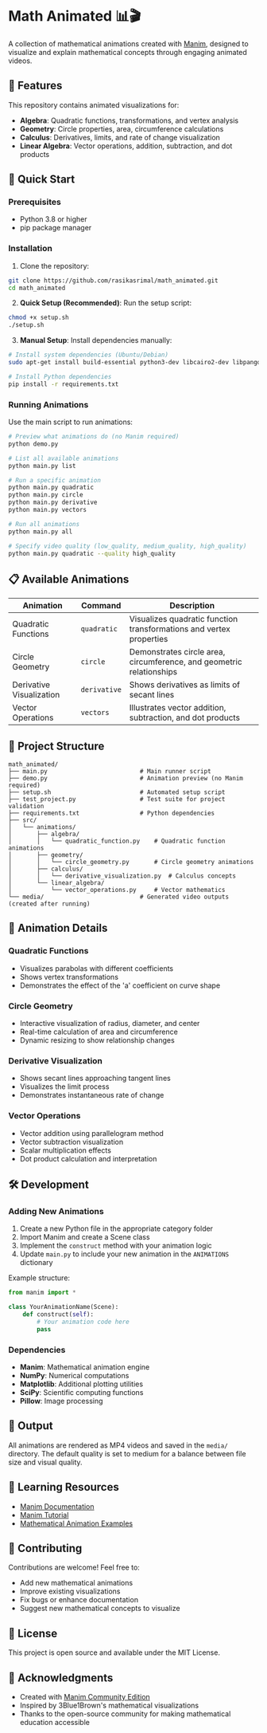 # Math Animated 📊🎬

A collection of mathematical animations created with [Manim](https://www.manim.community/), designed to visualize and explain mathematical concepts through engaging animated videos.

## 🎯 Features

This repository contains animated visualizations for:

- **Algebra**: Quadratic functions, transformations, and vertex analysis
- **Geometry**: Circle properties, area, circumference calculations
- **Calculus**: Derivatives, limits, and rate of change visualization
- **Linear Algebra**: Vector operations, addition, subtraction, and dot products

## 🚀 Quick Start

### Prerequisites

- Python 3.8 or higher
- pip package manager

### Installation

1. Clone the repository:
```bash
git clone https://github.com/rasikasrimal/math_animated.git
cd math_animated
```

2. **Quick Setup (Recommended)**: Run the setup script:
```bash
chmod +x setup.sh
./setup.sh
```

3. **Manual Setup**: Install dependencies manually:
```bash
# Install system dependencies (Ubuntu/Debian)
sudo apt-get install build-essential python3-dev libcairo2-dev libpango1.0-dev

# Install Python dependencies
pip install -r requirements.txt
```

### Running Animations

Use the main script to run animations:

```bash
# Preview what animations do (no Manim required)
python demo.py

# List all available animations
python main.py list

# Run a specific animation
python main.py quadratic
python main.py circle
python main.py derivative
python main.py vectors

# Run all animations
python main.py all

# Specify video quality (low_quality, medium_quality, high_quality)
python main.py quadratic --quality high_quality
```

## 📋 Available Animations

| Animation | Command | Description |
|-----------|---------|-------------|
| Quadratic Functions | `quadratic` | Visualizes quadratic function transformations and vertex properties |
| Circle Geometry | `circle` | Demonstrates circle area, circumference, and geometric relationships |
| Derivative Visualization | `derivative` | Shows derivatives as limits of secant lines |
| Vector Operations | `vectors` | Illustrates vector addition, subtraction, and dot products |

## 📁 Project Structure

```
math_animated/
├── main.py                          # Main runner script
├── demo.py                          # Animation preview (no Manim required)
├── setup.sh                         # Automated setup script
├── test_project.py                  # Test suite for project validation
├── requirements.txt                 # Python dependencies
├── src/
│   └── animations/
│       ├── algebra/
│       │   └── quadratic_function.py    # Quadratic function animations
│       ├── geometry/
│       │   └── circle_geometry.py       # Circle geometry animations
│       ├── calculus/
│       │   └── derivative_visualization.py  # Calculus concepts
│       └── linear_algebra/
│           └── vector_operations.py     # Vector mathematics
└── media/                           # Generated video outputs (created after running)
```

## 🎨 Animation Details

### Quadratic Functions
- Visualizes parabolas with different coefficients
- Shows vertex transformations
- Demonstrates the effect of the 'a' coefficient on curve shape

### Circle Geometry
- Interactive visualization of radius, diameter, and center
- Real-time calculation of area and circumference
- Dynamic resizing to show relationship changes

### Derivative Visualization
- Shows secant lines approaching tangent lines
- Visualizes the limit process
- Demonstrates instantaneous rate of change

### Vector Operations
- Vector addition using parallelogram method
- Vector subtraction visualization
- Scalar multiplication effects
- Dot product calculation and interpretation

## 🛠️ Development

### Adding New Animations

1. Create a new Python file in the appropriate category folder
2. Import Manim and create a Scene class
3. Implement the `construct` method with your animation logic
4. Update `main.py` to include your new animation in the `ANIMATIONS` dictionary

Example structure:
```python
from manim import *

class YourAnimationName(Scene):
    def construct(self):
        # Your animation code here
        pass
```

### Dependencies

- **Manim**: Mathematical animation engine
- **NumPy**: Numerical computations
- **Matplotlib**: Additional plotting utilities
- **SciPy**: Scientific computing functions
- **Pillow**: Image processing

## 🎥 Output

All animations are rendered as MP4 videos and saved in the `media/` directory. The default quality is set to medium for a balance between file size and visual quality.

## 📖 Learning Resources

- [Manim Documentation](https://docs.manim.community/)
- [Manim Tutorial](https://docs.manim.community/en/stable/tutorials.html)
- [Mathematical Animation Examples](https://github.com/3b1b/manim)

## 🤝 Contributing

Contributions are welcome! Feel free to:

- Add new mathematical animations
- Improve existing visualizations
- Fix bugs or enhance documentation
- Suggest new mathematical concepts to visualize

## 📄 License

This project is open source and available under the MIT License.

## 🙏 Acknowledgments

- Created with [Manim Community Edition](https://www.manim.community/)
- Inspired by 3Blue1Brown's mathematical visualizations
- Thanks to the open-source community for making mathematical education accessible